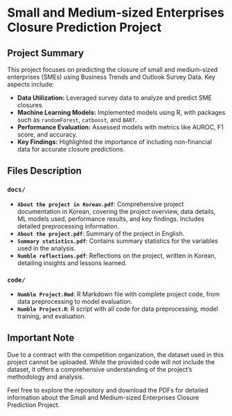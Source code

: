 # Small and Medium-sized Enterprises Closure Prediction Project

## Project Summary

This project focuses on predicting the closure of small and medium-sized enterprises (SMEs) using Business Trends and Outlook Survey Data. Key aspects include:

- **Data Utilization:** Leveraged survey data to analyze and predict SME closures.
- **Machine Learning Models:** Implemented models using R, with packages such as `randomForest`, `catboost`, and `BART`.
- **Performance Evaluation:** Assessed models with metrics like AUROC, F1 score, and accuracy.
- **Key Findings:** Highlighted the importance of including non-financial data for accurate closure predictions.

## Files Description

### `docs/`

- **`About the project in Korean.pdf`**: Comprehensive project documentation in Korean, covering the project overview, data details, ML models used, performance results, and key findings. Includes detailed preprocessing information.
- **`About the project.pdf`**: Summary of the project in English.
- **`Summary statistics.pdf`**: Contains summary statistics for the variables used in the analysis.
- **`Numble reflections.pdf`**: Reflections on the project, written in Korean, detailing insights and lessons learned.

### `code/`

- **`Numble Project.Rmd`**: R Markdown file with complete project code, from data preprocessing to model evaluation.
- **`Numble Project.R`**: R script with all code for data preprocessing, model training, and evaluation.

## Important Note

Due to a contract with the competition organization, the dataset used in this project cannot be uploaded. While the provided code will not include the dataset, it offers a comprehensive understanding of the project’s methodology and analysis.

Feel free to explore the repository and download the PDFs for detailed information about the Small and Medium-sized Enterprises Closure Prediction Project.